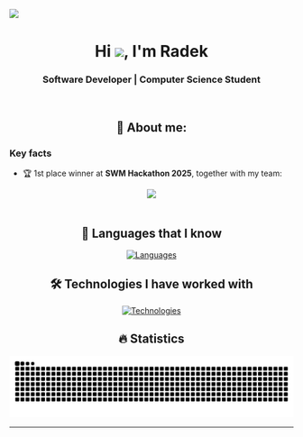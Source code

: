 ![](https://komarev.com/ghpvc/?username=radbene&color=brightgreen&style=flat-square&abbreviated=true)

<div align="center">

# Hi <img src="https://raw.githubusercontent.com/MartinHeinz/MartinHeinz/master/wave.gif" width="30px">, I'm Radek

### Software Developer | Computer Science Student

<br>

## 👨 About me:

</div>

### Key facts


- 🏆 1st place winner at **SWM Hackathon 2025**, together with my team:

<div align="center">
  <img src="https://github.com/user-attachments/assets/ae6b01f7-3c86-4f12-b557-ecc1cdc2932a" width="70%">
</div>

<br>
<div align="center">

## 🚀 Languages that I know

[![Languages](https://skillicons.dev/icons?i=py,java,cpp,bash,rust,sql,&perline=3)](https://skillicons.dev)

## 🛠️ Technologies I have worked with

[![Technologies](https://skillicons.dev/icons?i=git,github,gradle,idea,pycharm,rustrover,vscode,ubuntu,linux,opencv,pytorch,regex,&perline=3)](https://skillicons.dev)

## 🔥 Statistics


<picture>
  <source media="(prefers-color-scheme: dark)" srcset="https://raw.githubusercontent.com/radbene/radbene/output/github-contribution-grid-snake-dark.svg" />
  <source media="(prefers-color-scheme: light)" srcset="https://raw.githubusercontent.com/radbene/radbene/output/github-contribution-grid-snake.svg" />
  <img alt="github-snake" src="https://raw.githubusercontent.com/radbene/radbene/output/github-contribution-grid-snake.svg" />
</picture>

</div>

---
